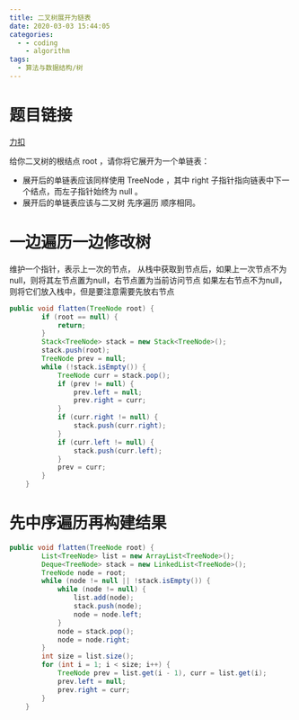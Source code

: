 ```yaml
---
title: 二叉树展开为链表
date: 2020-03-03 15:44:05
categories:
  - - coding
    - algorithm
tags:
  - 算法与数据结构/树
---
```


# 题目链接

[力扣](https://leetcode-cn.com/problems/flatten-binary-tree-to-linked-list/)

给你二叉树的根结点 root ，请你将它展开为一个单链表：

-   展开后的单链表应该同样使用 TreeNode ，其中 right 子指针指向链表中下一个结点，而左子指针始终为 null 。
-   展开后的单链表应该与二叉树 先序遍历 顺序相同。

# 一边遍历一边修改树

维护一个指针，表示上一次的节点， 从栈中获取到节点后，如果上一次节点不为null，则将其左节点置为null，右节点置为当前访问节点 如果左右节点不为null，则将它们放入栈中，但是要注意需要先放右节点
```java
public void flatten(TreeNode root) {
		if (root == null) {
			return;
		}
		Stack<TreeNode> stack = new Stack<TreeNode>();
		stack.push(root);
		TreeNode prev = null;
		while (!stack.isEmpty()) {
			TreeNode curr = stack.pop();
			if (prev != null) {
				prev.left = null;
				prev.right = curr;
			}
			if (curr.right != null) {
				stack.push(curr.right);
			}
			if (curr.left != null) {
				stack.push(curr.left);
			}
			prev = curr;
		}
	}
```
# 先中序遍历再构建结果
```java
public void flatten(TreeNode root) {
		List<TreeNode> list = new ArrayList<TreeNode>();
		Deque<TreeNode> stack = new LinkedList<TreeNode>();
		TreeNode node = root;
		while (node != null || !stack.isEmpty()) {
			while (node != null) {
				list.add(node);
				stack.push(node);
				node = node.left;
			}
			node = stack.pop();
			node = node.right;
		}
		int size = list.size();
		for (int i = 1; i < size; i++) {
			TreeNode prev = list.get(i - 1), curr = list.get(i);
			prev.left = null;
			prev.right = curr;
		}
	}
```